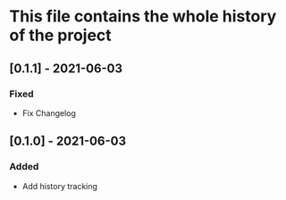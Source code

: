 # This file contains the whole history of the project

## [0.1.1] - 2021-06-03
### Fixed
- Fix Changelog

## [0.1.0] - 2021-06-03
### Added
- Add history tracking

